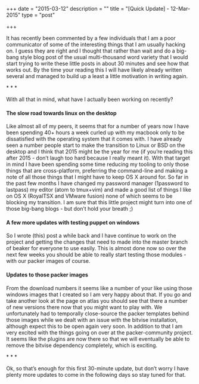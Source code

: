 +++
date = "2015-03-12"
description = ""
title = "[Quick Update] - 12-Mar-2015"
type = "post"

+++

It has recently been commented by a few individuals that I am a poor communicator of some of the interesting things that I am usually hacking on. I guess they are right and I thought that rather than wait and do a big-bang style blog post of the usual multi-thousand word variety that I would start trying to write these little posts in about 30 minutes and see how that works out. By the time your reading this I will have likely already written several and managed to build up a least a little motivation in writing again.

\* \* \*

With all that in mind, what have I actually been working on recently?

#### The slow road towards linux on the desktop
Like almost all of my peers, it seems that for a number of years now I have been spending 40+ hours a week curled up with my macbook only to be dissatisfied with the operating system that it comes with. I have already seen a number people start to make the transition to Linux or BSD on the desktop and I think that 2015 might be the year for me (if you’re reading this after 2015 - don’t laugh too hard because I really meant it). With that target in mind I have been spending some time reducing my tooling to only those things that are cross-platform, preferring the command-line and making a note of all those things that I might have to keep OS X around for. So far in the past few months I have changed my password manager (1password to lastpass) my editor (atom to tmux+vim) and made a good list of things I like on OS X (RoyalTSX and VMware fusion) none of which seems to be blocking my transition. I am sure that this little project might turn into one of those big-bang blogs - but don’t hold your breath ;)

#### A few more updates with testing puppet on windows
So I wrote (this) post a while back and I have continue to work on the project and getting the changes that need to made into the master branch of beaker for everyone to use easily. This is almost done now so over the next few weeks you should be able to really start testing those modules - with our packer images of course.

#### Updates to those packer images
From the download numbers it seems like a number of your like using those windows images that I created so I am very happy about that. If you go and take another look at the page on atlas you should see that there a number of new versions there now that you might want to play with. We unfortunately had to temporally close-source the packer templates behind those images while we dealt with an issue with the bitvise installation, although expect this to be open again very soon. In addition to that I am very excited with the things going on over at the packer-community project. It seems like the plugins are now there so that we will eventually be able to remove the bitvise dependency completely, which is exciting.

\* \* \*

Ok, so that’s enough for this first 30-minute update, but don’t worry I have plenty more updates to come in the following days so stay tuned for that.
